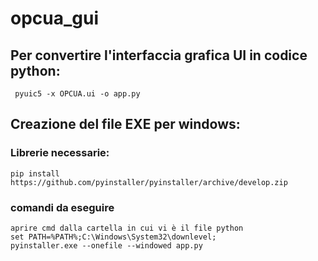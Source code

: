 # opcua_gui

## Per convertire l'interfaccia grafica UI in codice python:
```
 pyuic5 -x OPCUA.ui -o app.py
```

## Creazione del file EXE per windows:

### Librerie necessarie:
```
pip install https://github.com/pyinstaller/pyinstaller/archive/develop.zip
```

### comandi da eseguire
```
aprire cmd dalla cartella in cui vi è il file python
set PATH=%PATH%;C:\Windows\System32\downlevel;
pyinstaller.exe --onefile --windowed app.py
```


